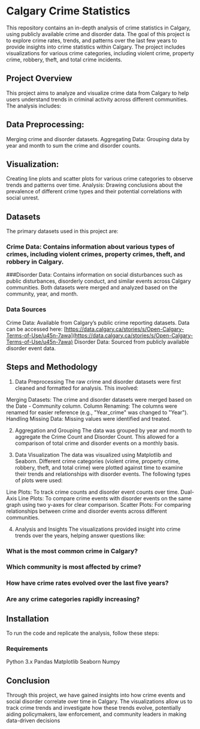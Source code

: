 # Calgary Crime Statistics

This repository contains an in-depth analysis of crime statistics in Calgary, using publicly available crime and disorder data. The goal of this project is to explore crime rates, trends, and patterns over the last few years to provide insights into crime statistics within Calgary. The project includes visualizations for various crime categories, including violent crime, property crime, robbery, theft, and total crime incidents.

## Project Overview
This project aims to analyze and visualize crime data from Calgary to help users understand trends in criminal activity across different communities. The analysis includes:

## Data Preprocessing: 

Merging crime and disorder datasets.
Aggregating Data: Grouping data by year and month to sum the crime and disorder counts.

## Visualization: 
Creating line plots and scatter plots for various crime categories to observe trends and patterns over time.
Analysis: Drawing conclusions about the prevalence of different crime types and their potential correlations with social unrest.

## Datasets

The primary datasets used in this project are:

### Crime Data: Contains information about various types of crimes, including violent crimes, property crimes, theft, and robbery in Calgary.
###Disorder Data: Contains information on social disturbances such as public disturbances, disorderly conduct, and similar events across Calgary communities.
Both datasets were merged and analyzed based on the community, year, and month.

### Data Sources

Crime Data: Available from Calgary’s public crime reporting datasets. Data can be accessed here: [https://data.calgary.ca/stories/s/Open-Calgary-Terms-of-Use/u45n-7awa](https://data.calgary.ca/stories/s/Open-Calgary-Terms-of-Use/u45n-7awa)
Disorder Data: Sourced from publicly available disorder event data.


## Steps and Methodology
1. Data Preprocessing
The raw crime and disorder datasets were first cleaned and formatted for analysis. This involved:

Merging Datasets: The crime and disorder datasets were merged based on the Date - Community column.
Column Renaming: The columns were renamed for easier reference (e.g., "Year_crime" was changed to "Year").
Handling Missing Data: Missing values were identified and treated.

2. Aggregation and Grouping
The data was grouped by year and month to aggregate the Crime Count and Disorder Count. This allowed for a comparison of total crime and disorder events on a monthly basis.

3. Data Visualization
The data was visualized using Matplotlib and Seaborn. Different crime categories (violent crime, property crime, robbery, theft, and total crime) were plotted against time to examine their trends and relationships with disorder events. The following types of plots were used:

Line Plots: To track crime counts and disorder event counts over time.
Dual-Axis Line Plots: To compare crime events with disorder events on the same graph using two y-axes for clear comparison.
Scatter Plots: For comparing relationships between crime and disorder events across different communities.

4. Analysis and Insights
The visualizations provided insight into crime trends over the years, helping answer questions like:

### What is the most common crime in Calgary?
### Which community is most affected by crime?
### How have crime rates evolved over the last five years?
### Are any crime categories rapidly increasing?

## Installation
To run the code and replicate the analysis, follow these steps:

### Requirements

Python 3.x
Pandas
Matplotlib
Seaborn
Numpy

## Conclusion

Through this project, we have gained insights into how crime events and social disorder correlate over time in Calgary. The visualizations allow us to track crime trends and investigate how these trends evolve, potentially aiding policymakers, law enforcement, and community leaders in making data-driven decisions







